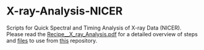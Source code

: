# X-ray-Analysis-NICER
Scripts for Quick Spectral and Timing Analysis of X-ray Data (NICER).
Please read the [Recipe__X_ray_Analysis.pdf](https://github.com/tejassewak01/X-ray-Analysis-NICER/blob/main/Recipe__X_ray_Analysis.pdf) for a detailed overview of steps and [files](https://github.com/tejassewak01/X-ray-Analysis-NICER/tree/main/scripts) to use from [this](https://github.com/tejassewak01/X-ray-Analysis-NICER) repository.
